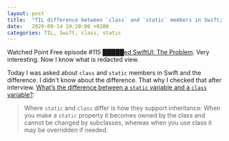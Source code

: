 ```yaml
---
layout: post
title:  "TIL difference between `class` and `static` members in Swift; what is redacted view"
date:   2020-09-14 19:20:00 +0200
categories: TIL, Swift, class, static
---
```

Watched Point Free episode #115 [█████ed SwiftUI: The Problem](https://www.pointfree.co/episodes/ep115-redacted-swiftui-the-problem). Very interesting. Now I know what is redacted view.

Today I was asked about `class` and `static` members in Swift and the difference. I didn't know about the difference. That why I checked that after interview. [What’s the difference between a `static` variable and a `class` variable?](https://www.hackingwithswift.com/example-code/language/whats-the-difference-between-a-static-variable-and-a-class-variable):

> Where `static` and `class` differ is how they support inheritance: When you make a `static` property it becomes owned by the class and cannot be changed by subclasses, whereas when you use class it may be overridden if needed.
